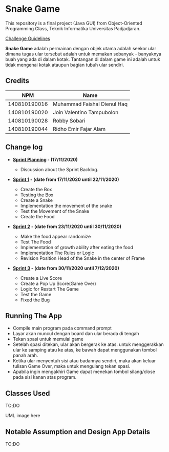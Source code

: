 # Snake Game

This repository is a final project (Java GUI) from Object-Oriented Programming Class, Teknik Informatika Universitas Padjadjaran. 

[Challenge Guidelines](challenge-guideline.md)

**Snake Game** adalah permainan dengan objek utama adalah seekor ular dimana tugas ular tersebut adalah untuk memakan sebanyak - banyaknya buah yang ada di dalam kotak. Tantangan di dalam game ini adalah untuk tidak mengenai kotak ataupun bagian tubuh ular sendiri.

## Credits
| NPM           | Name        |
| ------------- |-------------|
| 140810190016  | Muhammad Faishal Dienul Haq    |
| 140810190020  | Join Valentino Tampubolon    |
| 140810190028  | Robby Sobari |
| 140810190044  | Ridho Emir Fajar Alam |

## Change log
- **[Sprint Planning](changelog/sprint-planning.md) - (17/11/2020)** 
   -  Discussion about the Sprint Backlog.

- **[Sprint 1](changelog/sprint-1.md) - (date from 17/11/2020 until 22/11/2020)** 
   - Create the Box
   - Testing the Box
   - Create a Snake
   - Implementation the movement of the snake
   - Test the Movement of the Snake
   - Create the Food

- **[Sprint 2](changelog/sprint-2.md) - (date from 23/11/2020 until 30/11/2020)** 
   - Make the food appear randomize
   - Test The Food 
   - Implementation of growth ability after eating the food
   - Implementation The Rules or Logic
   - Revision Position Head of the Snake in the center of Frame
   
- **[Sprint 3](changelog/sprint-3.md) - (date from 30/11/2020 until 7/12/2020)** 
   - Create a Live Score 
   - Create a Pop Up Score(Game Over)
   - Logic for Restart The Game
   - Test the Game
   - Fixed the Bug 

## Running The App

- Compile main program pada command prompt
- Layar akan muncul dengan board dan ular berada di tengah
- Tekan spasi untuk memulai game
- Setelah spasi ditekan, ular akan bergerak ke atas. untuk menggerakkan ular ke samping atau ke atas, ke bawah dapat menggunakan tombol panah arah.
- Ketika ular menyentuh sisi atau badannya sendiri, maka akan keluar tulisan Game Over, maka untuk mengulang tekan spasi.
- Apabila ingin mengakhiri Game dapat menekan tombol silang/close pada sisi kanan atas program.

## Classes Used

TO;DO

UML image here

## Notable Assumption and Design App Details

TO;DO
